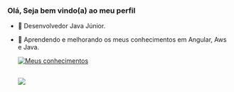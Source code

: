 ### Olá, Seja bem vindo(a) ao meu perfil

- 🔭 Desenvolvedor Java Júnior.
- 🌱 Aprendendo e melhorando os meus conhecimentos em Angular, Aws e Java.

  [![Meus conhecimentos](https://skillicons.dev/icons?i=angular,aws,css,docker,eclipse,idea,java,js,jenkins,kafka,mongodb,mysql,spring,ts,vscode&perline=5)](https://skillicons.dev)
    
  ##
  <div>
    <a href="https://www.linkedin.com/in/bruno-oliveira-ab03461a4/" target="_blanck"> <img src="https://img.shields.io/badge/LinkedIn-0077B5?style=for-the-badge&logo=linkedin&logoColor=white" target="_blank"></a>
  </div>
